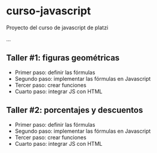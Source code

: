# curso-javascript
Proyecto del curso de javascript de platzi


...

## Taller #1: figuras geométricas

- Primer paso: definir las fórmulas
- Segundo paso: implementar las fórmulas en Javascript
- Tercer paso: crear funciones
- Cuarto paso: integrar JS con HTML

## Taller #2: porcentajes y descuentos

- Primer paso: definir las fórmulas
- Segundo paso: implementar las fórmulas en Javascript
- Tercer paso: crear funciones
- Cuarto paso: integrar JS con HTML
